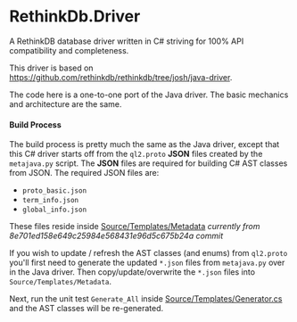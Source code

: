 # RethinkDb.Driver
A RethinkDB database driver written in C# striving for 100% API compatibility and completeness.

This driver is based on https://github.com/rethinkdb/rethinkdb/tree/josh/java-driver.

The code here is a one-to-one port of the Java driver. The basic mechanics and 
architecture are the same.

#### Build Process

The build process is pretty much the same as the Java driver, except that this C# driver
starts off from the `ql2.proto` **JSON** files created by the `metajava.py` script.
The **JSON** files are required for building C# AST classes from JSON. 
The required JSON files are:

* `proto_basic.json`
* `term_info.json`
* `global_info.json`


These files reside inside [Source/Templates/Metadata](https://github.com/bchavez/RethinkDb.Driver/tree/master/Source/Templates/Metadata) 
*currently from 8e701ed158e649c25984e568431e96d5c675b24a commit*

If you wish to update / refresh the AST classes (and enums) from `ql2.proto` you'll first
need to generate the updated `*.json` files from `metajava.py` over in the Java driver. Then
copy/update/overwrite the `*.json` files into `Source/Templates/Metadata`.

Next, run the unit test `Generate_All` inside [Source/Templates/Generator.cs](https://github.com/bchavez/RethinkDb.Driver/blob/master/Source/Templates/Generator.cs)
and the AST classes will be re-generated.
